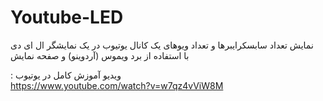 # Youtube-LED
نمایش تعداد سابسکرایبرها و تعداد ویوهای یک کانال یوتیوب در یک نمایشگر ال ای دی
<br>
با استفاده از برد ویموس (آردوینو) و صفحه نمایش

: ویدیو آموزش کامل در یوتیوب
<br>
https://www.youtube.com/watch?v=w7qz4vViW8M
